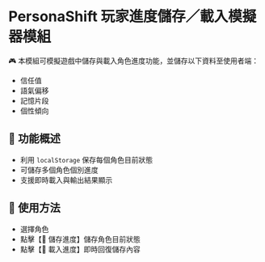 
# PersonaShift 玩家進度儲存／載入模擬器模組

🎮 本模組可模擬遊戲中儲存與載入角色進度功能，並儲存以下資料至使用者端：

- 信任值
- 語氣偏移
- 記憶片段
- 個性傾向

## 📂 功能概述

- 利用 `localStorage` 保存每個角色目前狀態
- 可儲存多個角色個別進度
- 支援即時載入與輸出結果顯示

## 🔄 使用方法

- 選擇角色
- 點擊【💾 儲存進度】儲存角色目前狀態
- 點擊【📂 載入進度】即時回復儲存內容

